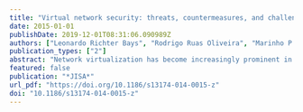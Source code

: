 ```yaml
---
title: "Virtual network security: threats, countermeasures, and challenges"
date: 2015-01-01
publishDate: 2019-12-01T08:31:06.090989Z
authors: ["Leonardo Richter Bays", "Rodrigo Ruas Oliveira", "Marinho P Barcellos", "Luciano Paschoal Gaspary", "Edmundo Roberto Mauro Madeira"]
publication_types: ["2"]
abstract: "Network virtualization has become increasingly prominent in recent years. It enables the creation of network infrastructures that are specifically tailored to the needs of distinct network applications and supports the instantiation of favorable environments for the development and evaluation of new architectures and protocols. Despite the wide applicability of network virtualization, the shared use of routing devices and communication channels leads to a series of security-related concerns. It is necessary to provide protection to virtual network infrastructures in order to enable their use in real, large scale environments. In this paper, we present an overview of the state of the art concerning virtual network security. We discuss the main challenges related to this kind of environment, some of the major threats, as well as solutions proposed in the literature that aim to deal with different security aspects"
featured: false
publication: "*JISA*"
url_pdf: "https://doi.org/10.1186/s13174-014-0015-z"
doi: "10.1186/s13174-014-0015-z"
---
```


